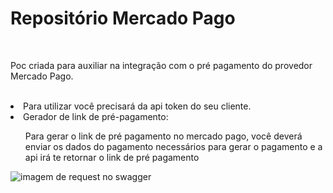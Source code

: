 <h1> Repositório Mercado Pago </h1>
<br />
<p>
  Poc criada para auxiliar na integração com o pré pagamento do provedor Mercado Pago.
</p>
<br />
<li> Para utilizar você precisará da api token do seu cliente.</li> 
<li> Gerador de link de pré-pagamento: </li>
    <ul>Para gerar o link de pré pagamento no mercado pago, você deverá enviar os dados do pagamento necessários para gerar o pagamento e a api irá te retornar o link de pré pagamento</ul>
<img src="https://github.com/gabiisoares2/mercadopago/assets/26344428/8fd69af0-08f3-45b5-9130-caa733a3e6f9" title="imagem de request no swagger" />
